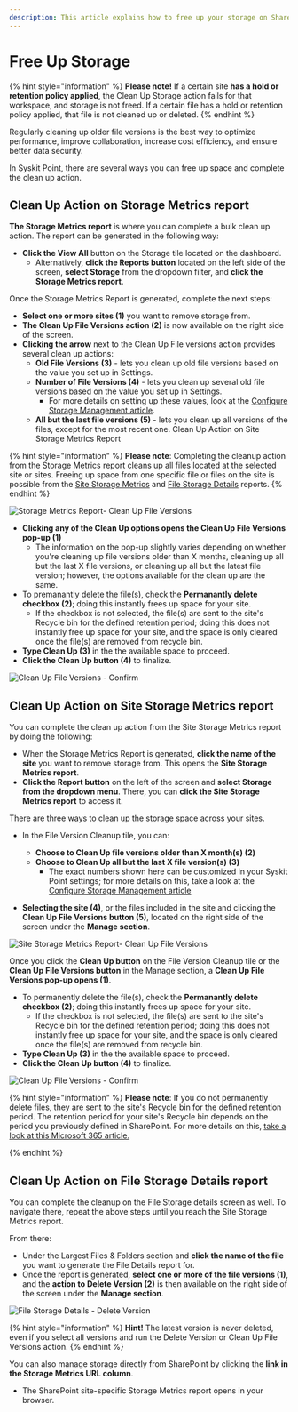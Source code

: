 ```yaml
---
description: This article explains how to free up your storage on SharePoint sites.
---
```


# Free Up Storage

{% hint style="information" %}
**Please note!** If a certain site **has a hold or retention policy applied**, the Clean Up Storage action fails for that workspace, and storage is not freed. If a certain file has a hold or retention policy applied, that file is not cleaned up or deleted. 
{% endhint %}

Regularly cleaning up older file versions is the best way to optimize performance, improve collaboration, increase cost efficiency, and ensure better data security. 

In Syskit Point, there are several ways you can free up space and complete the clean up action. 

## Clean Up Action on Storage Metrics report

**The Storage Metrics report** is where you can complete a bulk clean up action. The report can be generated in the following way:
 
 * **Click the View All** button on the Storage tile located on the dashboard.
   * Alternatively, **click the Reports button** located on the left side of the screen, **select Storage** from the dropdown filter, and **click the Storage Metrics report**.

Once the Storage Metrics Report is generated, complete the next steps: 

  * **Select one or more sites (1)** you want to remove storage from. 
  * **The Clean Up File Versions action (2)** is now available on the right side of the screen.
  * **Clicking the arrow** next to the Clean Up File versions action provides several clean up actions:
    * **Old File Versions (3)** - lets you clean up old file versions based on the value you set up in Settings.
    * **Number of File Versions (4)** - lets you clean up several old file versions based on the value you set up in Settings.
      * For more details on setting up these values, look at the [Configure Storage Management article](../setup/configuration/configure/configure-storage-management.md).
    * **All but the last file versions (5)** - lets you clean up all versions of the files, except for the most recent one. Clean Up Action on Site Storage Metrics Report

{% hint style="information" %}
**Please note**: Completing the cleanup action from the Storage Metrics report cleans up all files located at the selected site or sites. Freeing up space from one specific file or files on the site is possible from the [Site Storage Metrics](#clean-up-action-on-site-storage-metrics-report) and [File Storage Details](#clean-up-action-on-site-storage-metrics-report) reports.
{% endhint %}

![Storage Metrics Report- Clean Up File Versions](../.gitbook/assets/optimize-storage-storage-metrics-report-cleanup.png)

* **Clicking any of the Clean Up options opens the Clean Up File Versions pop-up (1)**
  * The information on the pop-up slightly varies depending on whether you're cleaning up file versions older than X months, cleaning up all but the last X file versions, or cleaning up all but the latest file version; however, the options available for the clean up are the same.
* To premanantly delete the file(s), check the **Permanantly delete checkbox (2)**; doing this instantly frees up space for your site.
    * If the checkbox is not selected, the file(s) are sent to the site's Recycle bin for the defined retention period; doing this does not instantly free up space for your site, and the space is only cleared once the file(s) are removed from recycle bin. 
* **Type Clean Up (3)** in the the available space to proceed.
* **Click the Clean Up button (4)** to finalize. 

![Clean Up File Versions - Confirm](../.gitbook/assets/optimize-storage-site-storage-cleanup.png)

## Clean Up Action on Site Storage Metrics report

You can complete the clean up action from the Site Storage Metrics report by doing the following: 
  * When the Storage Metrics Report is generated, **click the name of the site** you want to remove storage from. This opens the **Site Storage Metrics report**.
  * **Click the Report button** on the left of the screen and **select Storage from the dropdown menu**. There, you can **click the Site Storage Metrics report** to access it. 

There are three ways to clean up the storage space across your sites. 

 * In the File Version Cleanup tile, you can:
   * **Choose to Clean Up file versions older than X month(s) (2)**
   * **Choose to Clean Up all but the last X file version(s) (3)**
     * The exact numbers shown here can be customized in your Syskit Point settings; for more details on this, take a look at the [Configure Storage Management article](../setup/configuration/configure/configure-storage-management.md)

  * **Selecting the site (4)**, or the files included in the site and clicking the **Clean Up File Versions button (5)**, located on the right side of the screen under the **Manage section**. 

![Site Storage Metrics Report- Clean Up File Versions](../.gitbook/assets/optimize-storage-site-storage-metrics-report-cleanup.png)

Once you click the **Clean Up button** on the File Version Cleanup tile or the **Clean Up File Versions button** in the Manage section, a **Clean Up File Versions pop-up opens (1)**.
  * To permanently delete the file(s), check the **Permanantly delete checkbox (2)**; doing this instantly frees up space for your site.
    * If the checkbox is not selected, the file(s) are sent to the site's Recycle bin for the defined retention period; doing this does not instantly free up space for your site, and the space is only cleared once the file(s) are removed from recycle bin. 
  * **Type Clean Up (3)** in the the available space to proceed.
  * **Click the Clean Up button (4)** to finalize.

![Clean Up File Versions - Confirm](../.gitbook/assets/optimize-storage-site-storage-cleanup.png)


{% hint style="information" %}
**Please note**: If you do not permanently delete files, they are sent to the site's Recycle bin for the defined retention period. The retention period for your site's Recycle bin depends on the period you previously defined in SharePoint. For more details on this, [take a look at this Microsoft 365 article.](https://support.microsoft.com/en-us/office/manage-the-recycle-bin-of-a-sharepoint-site-8a6c2198-910e-42dc-9a9c-bc5bc4f327da)

{% endhint %}


## Clean Up Action on File Storage Details report

You can complete the cleanup on the File Storage details screen as well. To navigate there, repeat the above steps until you reach the Site Storage Metrics report. 

From there:

 * Under the Largest Files & Folders section and **click the name of the file** you want to generate the File Details report for.
 * Once the report is generated, **select one or more of the file versions (1)**, and the **action to Delete Version (2)** is then available on the right side of the screen under the **Manage section**. 

![File Storage Details - Delete Version](../.gitbook/assets/optimize-storage-file-storage-details-delete.png)

{% hint style="information" %}
**Hint!** The latest version is never deleted, even if you select all versions and run the Delete Version or Clean Up File Versions action.
{% endhint %}

You can also manage storage directly from SharePoint by clicking the **link in the Storage Metrics URL column**. 
  * The SharePoint site-specific Storage Metrics report opens in your browser.
